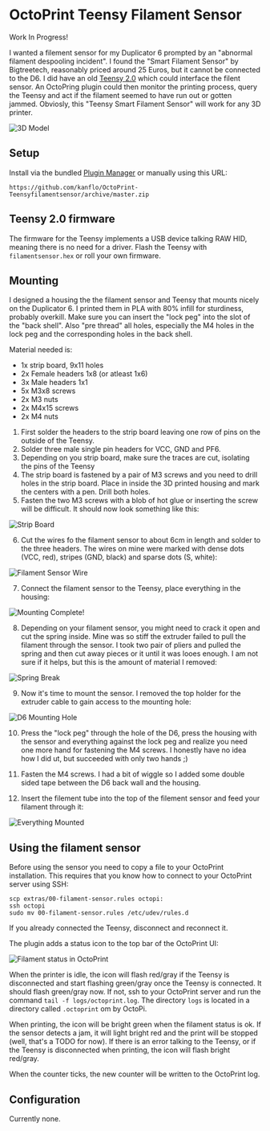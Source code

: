 # OctoPrint Teensy Filament Sensor

Work In Progress!

I wanted a filement sensor for my Duplicator 6 prompted by an "abnormal filament despooling incident". I found the "Smart Filament Sensor" by Bigtreetech, reasonably priced around 25 Euros, but it cannot be connected to the D6. I did have an old [Teensy 2.0](https://www.pjrc.com/teensy/) which could interface the filent sensor. An OctoPring plugin could then monitor the printing process, query the Teensy and act if the filament seemed to have run out or gotten jammed. Obviosly, this "Teensy Smart Filament Sensor" will work for any 3D printer.

![3D Model](https://raw.githubusercontent.com/kanflo/OctoPrint-Teensyfilamentsensor/main/extras/images/3d-model-2.png)

## Setup

Install via the bundled [Plugin Manager](https://docs.octoprint.org/en/master/bundledplugins/pluginmanager.html) or manually using this URL:

    https://github.com/kanflo/OctoPrint-Teensyfilamentsensor/archive/master.zip


## Teensy 2.0 firmware

The firmware for the Teensy implements a USB device talking RAW HID, meaning there is no need for a driver. Flash the Teensy with `filamentsensor.hex` or roll your own firmware.


## Mounting

I designed a housing the the filament sensor and Teensy that mounts nicely on the Duplicator 6. I printed them in PLA with 80% infill for sturdiness, probably overkill. Make sure you can insert the "lock peg" into the slot of the "back shell". Also "pre thread" all holes, especially the M4 holes in the lock peg and the corresponding holes in the back shell.

Material needed is:

 - 1x strip board, 9x11 holes
 - 2x Female headers 1x8 (or atleast 1x6)
 - 3x Male headers 1x1
 - 5x M3x8 screws
 - 2x M3 nuts
 - 2x M4x15 screws
 - 2x M4 nuts

1. First solder the headers to the strip board leaving one row of pins on the outside of the Teensy.
2. Solder three male single pin headers for VCC, GND and PF6.
3. Depending on you strip board, make sure the traces are cut, isolating the pins of the Teensy
4. The strip board is fastened by a pair of M3 screws and you need to drill holes in the strip board. Place in inside the 3D printed housing and mark the centers with a pen. Drill both holes.
5. Fasten the two M3 screws with a blob of hot glue or inserting the screw will be difficult. It should now look something like this:

![Strip Board](https://raw.githubusercontent.com/kanflo/OctoPrint-Teensyfilamentsensor/main/extras/images/strip-board.jpg)

6. Cut the wires fo the filament sensor to about 6cm in length and solder to the three headers. The wires on mine were marked with dense dots (VCC, red), stripes (GND, black) and sparse dots (S, white):

![Filament Sensor Wire](https://raw.githubusercontent.com/kanflo/OctoPrint-Teensyfilamentsensor/main/extras/images/wire.jpg)

7. Connect the filament sensor to the Teensy, place everything in the housing:

![Mounting Complete!](https://raw.githubusercontent.com/kanflo/OctoPrint-Teensyfilamentsensor/main/extras/images/mounting-complete.jpg)

8. Depending on your filament sensor, you might need to crack it open and cut the spring inside. Mine was so stiff the extruder failed to pull the filament through the sensor. I took two pair of pliers and pulled the spring and then cut away pieces or it until it was looes enough. I am not sure if it helps, but this is the amount of material I removed:

![Spring Break](https://raw.githubusercontent.com/kanflo/OctoPrint-Teensyfilamentsensor/main/extras/images/spring-break.jpg)

9. Now it's time to mount the sensor. I removed the top holder for the extruder cable to gain access to the mounting hole:

![D6 Mounting Hole](https://raw.githubusercontent.com/kanflo/OctoPrint-Teensyfilamentsensor/main/extras/images/d6-mounting-hole.jpg)

10. Press the "lock peg" through the hole of the D6, press the housing with the sensor and everything against the lock peg and realize you need one more hand for fastening the M4 screws. I honestly have no idea how I did ut, but succeeded with only two hands ;)

11. Fasten the M4 screws. I had a bit of wiggle so I added some double sided tape between the D6 back wall and the housing.

12. Insert the filement tube into the top of the filement sensor and feed your filament through it:

![Everything Mounted](https://raw.githubusercontent.com/kanflo/OctoPrint-Teensyfilamentsensor/main/extras/images/d6-mounted.jpg)


## Using the filament sensor

Before using the sensor you need to copy a file to your OctoPrint installation. This requires that you know how to connect to your OctoPrint server using SSH:

```
scp extras/00-filament-sensor.rules octopi:
ssh octopi
sudo mv 00-filament-sensor.rules /etc/udev/rules.d
```

If you already connected the Teensy, disconnect and reconnect it.

The plugin adds a status icon to the top bar of the OctoPrint UI:

![Filament status in OctoPrint](https://raw.githubusercontent.com/kanflo/OctoPrint-Teensyfilamentsensor/main/extras/images/octoprint-status.png)

When the printer is idle, the icon will flash red/gray if the Teensy is disconnected and start flashing green/gray once the Teensy is connected. It should flash green/gray now. If not, ssh to your OctoPrint server and run the command `tail -f logs/octoprint.log`. The directory `logs` is located in a directory called `.octoprint` om by OctoPi.

When printing, the icon will be bright green when the filament status is ok. If the sensor detects a jam, it will light bright red and the print will be stopped (well, that's a TODO for now). If there is an error talking to the Teensy, or if the Teensy is disconnected when printing, the icon will flash bright red/gray.

When the counter ticks, the new counter will be written to the OctoPrint log.


## Configuration

Currently none.
